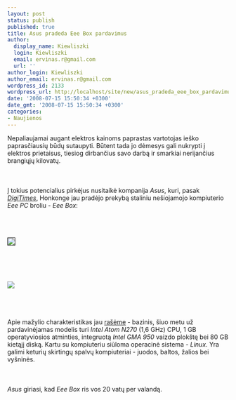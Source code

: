 ```yaml
---
layout: post
status: publish
published: true
title: Asus pradeda Eee Box pardavimus
author:
  display_name: Kiewliszki
  login: Kiewliszki
  email: ervinas.r@gmail.com
  url: ''
author_login: Kiewliszki
author_email: ervinas.r@gmail.com
wordpress_id: 2133
wordpress_url: http://localhost/site/new/asus_pradeda_eee_box_pardavimus/
date: '2008-07-15 15:50:34 +0300'
date_gmt: '2008-07-15 15:50:34 +0300'
categories:
- Naujienos
---
```

<p>Nepaliaujamai augant elektros kainoms paprastas vartotojas ieško paprasčiausių būdų sutaupyti. Būtent tada jo dėmesys gali nukrypti į elektros prietaisus, tiesiog dirbančius savo darbą ir smarkiai nerijančius brangiųjų kilovatų.<br />
<br><br />
<br>Į tokius potencialius pirkėjus nusitaikė kompanija <i>Asus</i>, kuri, pasak <a class="ns" href="http://www.digitimes.com/systems/a20080714PD203.html"><i>DigiTimes</i></a>, Honkonge jau pradėjo prekybą staliniu nešiojamojo kompiuterio <i>Eee PC</i> broliu - <i>Eee Box</i>:         <br />
<br><br />
<br>
<div class="imgright"><img src="http://www.technews.lt/upl/Failai/eee_02.jpg" border="1"></div>
<p><br><br />
<br><br><img src="http://www.technews.lt/upl/Failai/eee_01.jpg"><br><br />
<br><br />
<br>Apie mažylio charakteristikas jau <a class="ns" href="http://www.technews.lt/index.php?id=Kas&amp;Id=1746">rašėme</a> - bazinis, šiuo metu už pardavinėjamas modelis turi <i>Intel Atom N270</i> (1,6 GHz) CPU, 1 GB operatyviosios atminties, integruotą <i>Intel GMA 950</i> vaizdo plokštę bei 80 GB kietąjį diską. Kartu su kompiuteriu siūloma operacinė sistema - <i>Linux</i>. Yra galimi keturių skirtingų spalvų kompiuteriai - juodos, baltos, žalios bei vyšninės.<br />
<br><br />
<br><i>Asus</i> giriasi, kad <i>Eee Box</i> ris vos 20 vatų per valandą.<br />
<br><br />
<br><br />
<br>     </p>
